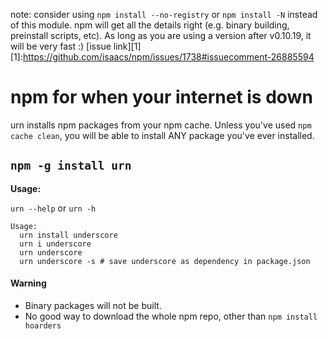 note: consider using `npm install --no-registry` or `npm install -N` instead of
this module. npm will get all the details right (e.g. binary building,
preinstall scripts, etc). As long as you are using a version after v0.10.19, it
will be very fast :) [issue link][1]
[1]:https://github.com/isaacs/npm/issues/1738#issuecomment-26885594

# npm for when your internet is down

urn installs npm packages from your npm cache. Unless you've used
`npm cache clean`, you will be able to install ANY package you've ever installed.

## `npm -g install urn`

**Usage:**

`urn --help` or `urn -h`

```
Usage:
  urn install underscore
  urn i underscore
  urn underscore
  urn underscore -s # save underscore as dependency in package.json
```

#### Warning
- Binary packages will not be built.
- No good way to download the whole npm repo, other than `npm install hoarders`
